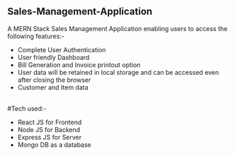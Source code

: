 ## Sales-Management-Application
A MERN Stack Sales Management Application enabling users to access the following features:- <br/>
<ul>
<li>Complete User Authentication</li>
<li>User friendly Dashboard</li>
<li>Bill Generation and Invoice printout option</li>
<li>User data will be retained in local storage and can be accessed even after closing the browser</li>
<li>Customer and Item data</li>
</ul>
<br/>
#Tech used:- <br/>
<ul>
<li>React JS for Frontend</li>
<li>Node JS for Backend</li>
<li>Express JS for Server</li>
<li>Mongo DB as a database</li>
</ul>
